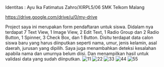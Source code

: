 Identitas : Ayu Ika Fatimatus Zahro/XIRPL5/06 SMK Telkom Malang

https://drive.google.com/drive/u/0/my-drive

Project saya ini merupakan form pendaftaran untuk siswa. Didalam nya terdapat 7 Text View, 1 Image View, 2 Edit Text, 
1 Radio Group dan 2 Radio Button, 1 Spinner, 3 Check Box, dan 1 Button. Disitu terdapat data calon siswa baru yang harus 
diinputkan seperti nama, umur, jenis kelamin, asal daerah, jurusan yang dipilih. Saya juga menambahkan deteksi kesalahan 
apabila nama dan umurnya belum diisi. Dan menampilkan hasil untuk validasi data yang sudah diinputkan.
![11](https://cloud.githubusercontent.com/assets/22068394/18417142/c354744e-7851-11e6-9c9b-d3c3c7f9c961.PNG)
![22](https://cloud.githubusercontent.com/assets/22068394/18417116/51e0d276-7851-11e6-8d4d-f88d66cee614.PNG)
![33](https://cloud.githubusercontent.com/assets/22068394/18417153/03b1ce38-7852-11e6-90e1-e126ea4b62c7.PNG)
![44](https://cloud.githubusercontent.com/assets/22068394/18417157/30c38a38-7852-11e6-97ba-8aae6754c2bd.PNG)
![55](https://cloud.githubusercontent.com/assets/22068394/18417159/48c1744c-7852-11e6-9576-307e95e388ad.PNG)
